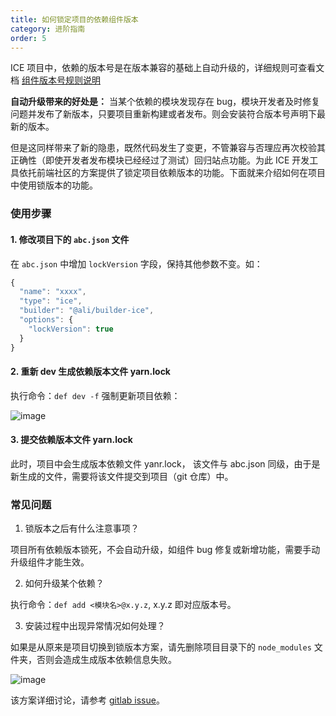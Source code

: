 ```yaml
---
title: 如何锁定项目的依赖组件版本
category: 进阶指南
order: 5
---
```


ICE 项目中，依赖的版本号是在版本兼容的基础上自动升级的，详细规则可查看文档 [组件版本号规则说明](/docs/guide/version)

**自动升级带来的好处是：** 当某个依赖的模块发现存在 bug，模块开发者及时修复问题并发布了新版本，只要项目重新构建或者发布。则会安装符合版本号声明下最新的版本。

但是这同样带来了新的隐患，既然代码发生了变更，不管兼容与否理应再次校验其正确性（即使开发者发布模块已经经过了测试）回归站点功能。为此 ICE 开发工具依托前端社区的方案提供了锁定项目依赖版本的功能。下面就来介绍如何在项目中使用锁版本的功能。

### 使用步骤

#### 1. 修改项目下的 `abc.json` 文件

在 `abc.json` 中增加 `lockVersion` 字段，保持其他参数不变。如：

```js
{
  "name": "xxxx",
  "type": "ice",
  "builder": "@ali/builder-ice",
  "options": {
    "lockVersion": true
  }
}
```

#### 2. 重新 dev 生成依赖版本文件 yarn.lock

执行命令：`def dev -f` 强制更新项目依赖：

![image](http://git.cn-hangzhou.oss.aliyun-inc.com/uploads/ice/notes/f323e35fa44c6a4c173dddbb66614662/image.png)

#### 3. 提交依赖版本文件 yarn.lock

此时，项目中会生成版本依赖文件 yanr.lock， 该文件与 abc.json 同级，由于是新生成的文件，需要将该文件提交到项目（git 仓库）中。

### 常见问题

1. 锁版本之后有什么注意事项？

  项目所有依赖版本锁死，不会自动升级，如组件 bug 修复或新增功能，需要手动升级组件才能生效。

2. 如何升级某个依赖？

  执行命令：`def add <模块名>@x.y.z`, x.y.z 即对应版本号。

3. 安装过程中出现异常情况如何处理？

  如果是从原来是项目切换到锁版本方案，请先删除项目目录下的  `node_modules` 文件夹，否则会造成生成版本依赖信息失败。

  ![image](http://git.cn-hangzhou.oss.aliyun-inc.com/uploads/ice/notes/f2a059c979464dd1ba70bd736cbe036e/image.png)

该方案详细讨论，请参考 [gitlab issue](http://gitlab.alibaba-inc.com/ice/notes/issues/497)。
